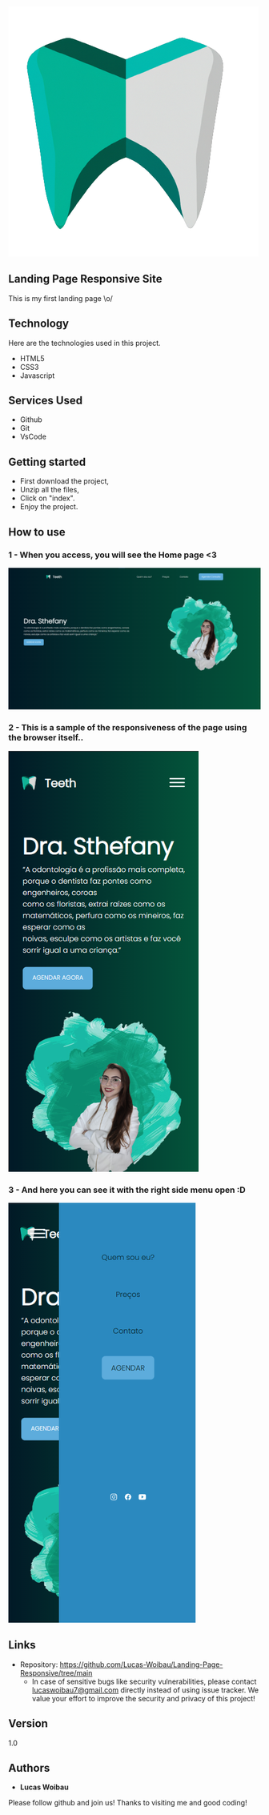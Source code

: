 
![Logo of the project](https://github.com/Lucas-Woibau/Landing-Page-Responsive/blob/main/img/logoPronta.png?raw=true)


## Landing Page Responsive Site
This is my first landing page \o/ 

## Technology 

Here are the technologies used in this project.

* HTML5
* CSS3
* Javascript

## Services Used

* Github
* Git
* VsCode

## Getting started

* First download the project, 
* Unzip all the files, 
* Click on "index". 
* Enjoy the project.

## How to use

### 1 - When you access, you will see the Home page <3

![Home](https://github.com/Lucas-Woibau/Landing-Page-Responsive/blob/main/public/img/foto1.png?raw=true)

### 2 - This is a sample of the responsiveness of the page using the browser itself..

![Responsiveness](https://github.com/Lucas-Woibau/Landing-Page-Responsive/blob/main/public/img/foto2.png?raw=true)

### 3 - And here you can see it with the right side menu open :D

![Fotos](https://github.com/Lucas-Woibau/Landing-Page-Responsive/blob/main/public/img/foto2.1.png?raw=true)

## Links
  - Repository: https://github.com/Lucas-Woibau/Landing-Page-Responsive/tree/main
    - In case of sensitive bugs like security vulnerabilities, please contact
      lucaswoibau7@gmail.com directly instead of using issue tracker. We value your effort
      to improve the security and privacy of this project!

  ## Version

  1.0


  ## Authors

  * **Lucas Woibau** 

  Please follow github and join us!
  Thanks to visiting me and good coding!


